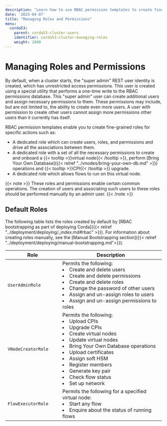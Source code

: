 ```yaml
---
description: "Learn how to use RBAC permission templates to create fine-grained roles for specific actions."
date: '2023-04-07'
title: "Managing Roles and Permissions"
menu:
  corda53:
    parent: corda53-cluster-users
    identifier: corda53-cluster-managing-roles
    weight: 2000
---
```

# Managing Roles and Permissions

By default, when a cluster starts, the "super admin" REST user identity is created, which has unrestricted access permissions.
This user is created using a special utility that performs a one-time write to the RBAC permissions database.
This "super admin" user can create additional users and assign necessary permissions to them.
These permissions may include, but are not limited to, the ability to create even more users.
A user with permission to create other users cannot assign more permissions other users than it currently has itself.

RBAC permission templates enable you to create fine-grained roles for specific actions such as:

* A dedicated role which can create users, roles, and permissions and drive all the associations between them.
* A dedicated role with a set of all the necessary permissions to create and onboard a {{< tooltip >}}virtual node{{< /tooltip >}}, perform [Bring Your Own Database]({{< relref "../vnodes/bring-your-own-db.md" >}}) operations and {{< tooltip >}}CPI{{< /tooltip >}} upgrade.
* A dedicated role which allows flows to run on this virtual node.

{{< note >}}
These roles and permissions enable certain common operations.
The creation of users and associating such users to these roles should be performed manually by an admin user.
{{< /note >}}

## Default Roles

The following table lists the roles created by default by [RBAC bootstrapping as part of deploying Corda]({{< relref "../deployment/deploying/_index.md#rbac" >}}). For information about creating roles manually, see the [Manual Bootstrapping section]({{< relref "../deployment/deploying/manual-bootstrapping.md">}}).

| <div style="width:160px">Role</div> | Description                                                                                                                                                                                       |
| ----------------------------------- | ------------------------------------------------------------------------------------------------------------------------------------------------------------------------------------------------- |
| `UserAdminRole`                     | Permits the following:<li>Create and delete users<li>Create and delete permissions<li>Create and delete roles<li>Change the password of other users<li>Assign and un-assign roles to users<li>Assign and un-assign permissions to roles |
| `VNodeCreatorRole`                  | Permits the following:<li>Upload CPIs<li>Upgrade CPIs<li>Create virtual nodes<li>Update virtual nodes<li>Bring Your Own Database operations<li>Upload certificates<li>Assign soft HSM<li>Register members<li>Generate key pair<li>Check flow status<li>Set up network  |
| `FlowExecutorRole`                  | Permits the following for a specified virtual node:<li>Start any flow<li>Enquire about the status of running flows      |
